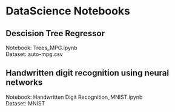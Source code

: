# DataScience Notebooks

## Descision Tree Regressor </br>
   Notebook: Trees_MPG.ipynb </br>
   Dataset: auto-mpg.csv </br>

## Handwritten digit recognition using neural networks </br>
   Notebook: Handwritten Digit Recognition_MNIST.ipynb </br>
   Dataset: MNIST 
